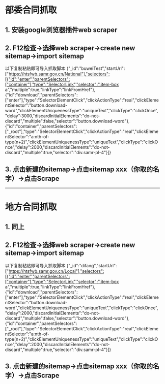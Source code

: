 # 部委合同抓取
## 1. 安装google浏览器插件web scraper
## 2. F12检查->选择web scraper->create new sitemap->import sitemap
以下复制粘贴即可导入抓取脚本
{"_id":"buweiTest","startUrl":["https://htsfwb.samr.gov.cn/National"],"selectors":[{"id":"enter","parentSelectors":["container"],"type":"SelectorLink","selector":".item-box a","multiple":true,"linkType":"linkFromHref"},{"id":"download","parentSelectors":["enter"],"type":"SelectorElementClick","clickActionType":"real","clickElementSelector":"button.download-word","clickElementUniquenessType":"uniqueText","clickType":"clickOnce","delay":3000,"discardInitialElements":"do-not-discard","multiple":false,"selector":"button.download-word"},{"id":"container","parentSelectors":["_root"],"type":"SelectorElementClick","clickActionType":"real","clickElementSelector":"a:nth-of-type(n+2)","clickElementUniquenessType":"uniqueText","clickType":"clickOnce","delay":2000,"discardInitialElements":"do-not-discard","multiple":true,"selector":"div.samr-pl-4"}]}
## 3. 点击新建的sitemap->点击sitemap xxx（你取的名字）->点击Scrape

*** 
# 地方合同抓取
## 1. 同上
## 2. F12检查->选择web scraper->create new sitemap->import sitemap
以下复制粘贴即可导入抓取脚本
{"_id":"difang","startUrl":["https://htsfwb.samr.gov.cn/Local"],"selectors":[{"id":"enter","parentSelectors":["container"],"type":"SelectorLink","selector":".item-box a","multiple":true,"linkType":"linkFromHref"},{"id":"download","parentSelectors":["enter"],"type":"SelectorElementClick","clickActionType":"real","clickElementSelector":"button.download-word","clickElementUniquenessType":"uniqueText","clickType":"clickOnce","delay":2000,"discardInitialElements":"do-not-discard","multiple":false,"selector":"button.download-word"},{"id":"container","parentSelectors":["_root"],"type":"SelectorElementClick","clickActionType":"real","clickElementSelector":"a:nth-of-type(n+2)","clickElementUniquenessType":"uniqueText","clickType":"clickOnce","delay":2000,"discardInitialElements":"do-not-discard","multiple":true,"selector":"div.samr-pl-4"}]}
## 3. 点击新建的sitemap->点击sitemap xxx（你取的名字）->点击Scrape
